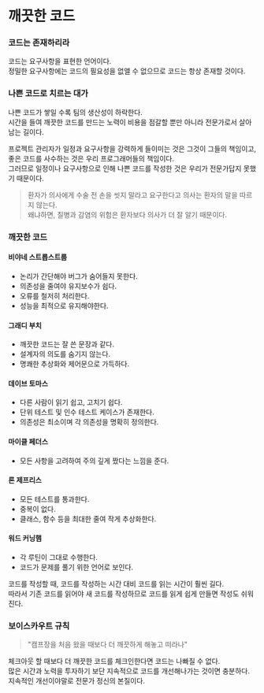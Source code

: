 # 깨끗한 코드

### 코드는 존재하리라
코드는 요구사항을 표현한 언어이다.   
정밀한 요구사항에는 코드의 필요성을 없앨 수 없으므로 코드는 항상 존재할 것이다.    

### 나쁜 코드로 치르는 대가 
나쁜 코드가 쌓일 수록 팀의 생산성이 하락한다.    
시간을 들여 깨끗한 코드를 만드는 노력이 비용을 점갈할 뿐만 아니라 전문가로서 살아남는 길이다.   

프로젝트 관리자가 일정과 요구사항을 강력하게 들이미는 것은 그것이 그들의 책임이고, 좋은 코드를 사수하는 것은 우리 프로그래머들의 책임이다.    
그러므로 일정이나 요구사항으로 인해 나쁜 코드를 작성한 것은 우리가 전문가답지 못했기 때문이다.

> 환자가 의사에게 수술 전 손을 씻지 말라고 요구한다고 의사는 환자의 말을 따르지 않는다.     
> 왜냐하면, 질병과 감염의 위험은 환자보다 의사가 더 잘 알기 때문이다.


### 깨끗한 코드

#### 비야네 스트롭스트룹
- 논리가 간단해야 버그가 숨어들지 못한다.
- 의존성을 줄여야 유지보수가 쉽다.
- 오류를 철저히 처리한다.
- 성능을 최적으로 유지해야한다.

#### 그래디 부치
- 깨끗한 코드는 잘 쓴 문장과 같다.
- 설계자의 의도를 숨기지 않는다.
- 명쾌한 추상화와 제어문으로 가득하다.

#### 데이브 토마스
- 다른 사람이 읽기 쉽고, 고치기 쉽다.
- 단위 테스트 및 인수 테스트 케이스가 존재한다.
- 의존성은 최소이며 각 의존성을 명확히 정의한다.

#### 마이클 페더스
- 모든 사항을 고려하여 주의 깊게 짰다는 느낌을 준다.

#### 론 제프리스
- 모든 테스트를 통과한다.
- 중복이 없다.
- 클래스, 함수 등을 최대한 줄여 작게 추상화한다.    

#### 워드 커닝햄
- 각 루틴이 그대로 수행한다.    
- 코드가 문제를 풀기 위한 언어로 보인다.    

코드를 작성할 때, 코드를 작성하는 시간 대비 코드를 읽는 시간이 훨씬 길다.    
따라서 기존 코드를 읽어야 새 코드를 작성하므로 코드를 읽게 쉽게 만들면 작성도 쉬워진다.     

### 보이스카우트 규칙
> "캠프장을 처음 왔을 때보다 더 깨끗하게 해놓고 떠라나"     

체크아웃 할 때보다 더 깨끗한 코드를 체크인한다면 코드는 나빠질 수 없다.    
많은 시간과 노력을 투자하기 보단 지속적으로 코드를 개선해나가는 것이면 충분하다.   
지속적인 개선이야말로 전문가 정신의 본질이다.    

